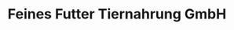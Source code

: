 ---
title: "Feines Futter Tiernahrung GmbH"
url: /wien/feines-futter-tiernahrung-gmbh/
shop: Katalog
---